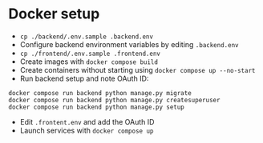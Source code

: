 # Docker setup

- `cp ./backend/.env.sample .backend.env`
- Configure backend environment variables by editing `.backend.env`
- `cp ./frontend/.env.sample .frontend.env`
- Create images with `docker compose build`
- Create containers without starting using `docker compose up --no-start`
- Run backend setup and note OAuth ID:
```
docker compose run backend python manage.py migrate
docker compose run backend python manage.py createsuperuser
docker compose run backend python manage.py setup	
```
- Edit `.frontent.env` and add the OAuth ID
- Launch services with `docker compose up`
